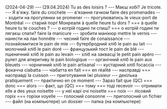(2024-04-29) --- (29.04.2024)
Tu as des loisirs ? --- Маєш хобі?
Je tricote. --- Я в'яжу.
faire du crochete --- в'язання гачком
faire des promenades --- ходити на прогулянки
se promener --- прогулюватись
le vieux-port de Montréal --- старий порт Монреаля
à quelle heure tu dors ? === à quelle heure tu te couches ? --- о котрій годині ти спиш? === о котрій годині ти лягаєш спати?
faire la manicure --- зробити манікюр
mettre le vernis --- нанести на лак
honnête --- чесний
faire de conaissance --- познайомитися
le pain de mie --- бутербродний хліб
le pain au lait --- молочний хліб
le pain doré --- французький тост
le pain de blé --- пшеничний хліб
le pain au levain --- хліб на заквасці
le petit pain apéro --- рулет для аперитиву
le pain biologique --- органічний хліб
le pain aux bleuets --- чорничний хліб
le pain artisanal --- кустарний хліб
focaccia --- фокачча
ciabatta --- чіабатта
en fait === en réalité --- насправді === насправді
la cuisson --- приготування їжі
plusieur --- декілька
pratiquement --- практично
en ce moment --- Зараз
fait que (QC) === donc === alors --- факт, що (QC) === тому === тоді
recevoir --- отримати
elle a des yeux noisette --- у неї карі очі
noisette === noix --- лісовий горіх === горіхи
voyelle --- голосний
consonne --- приголосний
un fichier --- файл (на компьютере)
un dossier --- папка (на компьютере)